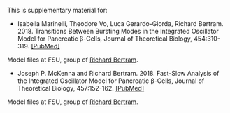 This is supplementary material for:

*	Isabella Marinelli, Theodore Vo, Luca Gerardo-Giorda, Richard Bertram. 2018. Transitions Between Bursting Modes in the Integrated Oscillator Model for Pancreatic β-Cells, Journal of Theoretical Biology, 454:310-319. [[PubMed]](https://pubmed.ncbi.nlm.nih.gov/29935201/)

Model files at FSU, group of [Richard Bertram](https://www.math.fsu.edu/~bertram/software/islet/JTB_18a.ode).


*	Joseph P. McKenna and Richard Bertram. 2018. Fast-Slow Analysis of the Integrated Oscillator Model for Pancreatic β-Cells, Journal of Theoretical Biology, 457:152-162. [[PubMed]](https://pubmed.ncbi.nlm.nih.gov/30149009/)

Model files at FSU, group of [Richard Bertram](https://www.math.fsu.edu/~bertram/software/islet/JTB_18b.ode).
